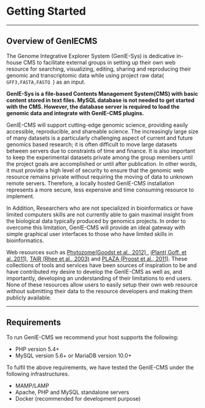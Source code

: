 
Getting Started
=============

------------
Overview of GenIECMS
------------

The Genome Integrative Explorer System (GenIE-Sys) is dedicative in-house CMS to facilitate external groups in setting up their own web resource for searching, visualizing, editing, sharing and reproducing their genomic and transcriptomic data while using project raw data( ```GFF3,FASTA,FASTQ ```) as an input.

**GenIE-Sys is a file-based Contents Management System(CMS) with basic content stored in text files. MySQL database is not needed to get started with the CMS. However, the database server is required to load the genomic data and integrate with GenIE-CMS plugins.**

GenIE-CMS will support cutting-edge genomic science, providing easily accessible, reproducible, and shareable science. The increasingly large size of many datasets is a particularly challenging aspect of current and future genomics based research; it is often difficult to move large datasets between servers due to constraints of time and finance. It is also important to keep the experimental datasets private among the group members until the project goals are accomplished or until after publication. In other words, it must provide a high level of security to ensure that the genomic web resource remains private without requiring the moving of data to unknown remote servers. Therefore, a locally hosted GenIE-CMS installation represents a more secure, less expensive and time consuming resource to implement.

In Addition, Researchers who are not specialized in bioinformatics or have limited computers skills are not currently able to gain maximal insight from the biological data typically produced by genomics projects. In order to overcome this limitation, GenIE-CMS will provide an ideal gateway with simple graphical user interfaces to those who have limited skills in bioinformatics.

Web resources such as <a target="_blank" href="http://www.ncbi.nlm.nih.gov/pmc/articles/PMC3245001/">Phytozome(Goodst et al., 2012) </a>, <a target="_blank"  href="http://www.ncbi.nlm.nih.gov/pmc/articles/PMC3355756/">iPlant( Goff. et al.,2011)</a>, <a  target="_blank" href="https://academic.oup.com/nar/article/31/1/224/2401365/The-Arabidopsis-Information-Resource-TAIR-a-model">TAIR (Rhee et al., 2003)</a> and <a target="_blank"  href="http://www.plantphysiol.org/content/158/2/590">PLAZA (Proost et al., 2011)</a>. These collections of tools and services have been sources of inspiration to be and have contributed my desire to develop the GenIE-CMS as well as, and importantly, developing an understanding of their limitations to end users. None of these resources allow users to easily setup their own web resource without submitting their data to the resource developers and making them publicly available.


------------------
Requirements
------------------

To run GenIE-CMS we recommend your host supports the following:

* PHP version 5.4+
* MySQL version 5.6+ or MariaDB version 10.0+

To fulfil the above requirements, we have tested the GenIE-CMS under the following infrastructures.
* MAMP/LAMP
* Apache, PHP and MySQL standalone servers
* Docker (recommended for development purpose)


